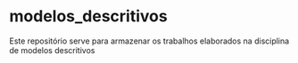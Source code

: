 # modelos_descritivos
Este repositório serve para armazenar os trabalhos elaborados na disciplina de modelos descritivos
